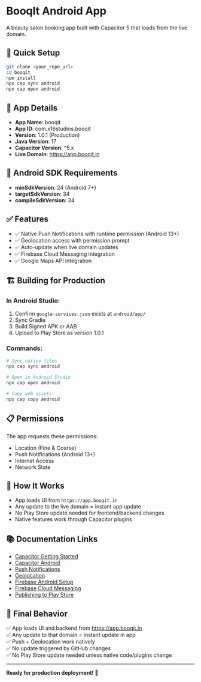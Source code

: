 
# BooqIt Android App

A beauty salon booking app built with Capacitor 5 that loads from the live domain.

## 🚀 Quick Setup

```bash
git clone <your_repo_url>
cd booqit
npm install
npx cap sync android
npx cap open android
```

## 📱 App Details

- **App Name**: booqit
- **App ID**: com.x16studios.booqit  
- **Version**: 1.0.1 (Production)
- **Java Version**: 17
- **Capacitor Version**: ^5.x
- **Live Domain**: https://app.booqit.in

## 🔧 Android SDK Requirements

- **minSdkVersion**: 24 (Android 7+)
- **targetSdkVersion**: 34
- **compileSdkVersion**: 34

## ✅ Features

- ✅ Native Push Notifications with runtime permission (Android 13+)
- ✅ Geolocation access with permission prompt
- ✅ Auto-update when live domain updates
- ✅ Firebase Cloud Messaging integration
- ✅ Google Maps API integration

## 🏗️ Building for Production

### In Android Studio:

1. Confirm `google-services.json` exists at `android/app/`
2. Sync Gradle
3. Build Signed APK or AAB
4. Upload to Play Store as version 1.0.1

### Commands:

```bash
# Sync native files
npx cap sync android

# Open in Android Studio
npx cap open android

# Copy web assets
npx cap copy android
```

## 📋 Permissions

The app requests these permissions:
- Location (Fine & Coarse)
- Push Notifications (Android 13+)
- Internet Access
- Network State

## 🎯 How It Works

- App loads UI from `https://app.booqit.in`
- Any update to the live domain = instant app update
- No Play Store update needed for frontend/backend changes
- Native features work through Capacitor plugins

## 📚 Documentation Links

- [Capacitor Getting Started](https://capacitorjs.com/docs/getting-started)
- [Capacitor Android](https://capacitorjs.com/docs/android)
- [Push Notifications](https://capacitorjs.com/docs/apis/push-notifications)
- [Geolocation](https://capacitorjs.com/docs/apis/geolocation)
- [Firebase Android Setup](https://firebase.google.com/docs/android/setup)
- [Firebase Cloud Messaging](https://firebase.google.com/docs/cloud-messaging/android/client)
- [Publishing to Play Store](https://capacitorjs.com/docs/guides/publishing-android-app)

## 🚀 Final Behavior

✅ App loads UI and backend from https://app.booqit.in  
✅ Any update to that domain = instant update in app  
✅ Push + Geolocation work natively  
✅ No update triggered by GitHub changes  
✅ No Play Store update needed unless native code/plugins change

---

**Ready for production deployment! 🚀**
